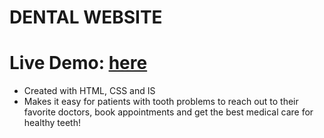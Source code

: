 # DENTAL WEBSITE 

# Live Demo: [here](https://mahn-bonnie.github.io/dentist-website.github.io/)

 - Created with HTML, CSS and IS
 - Makes it easy for patients with tooth problems to reach out to their favorite doctors, book appointments and get the best medical care for healthy teeth!
